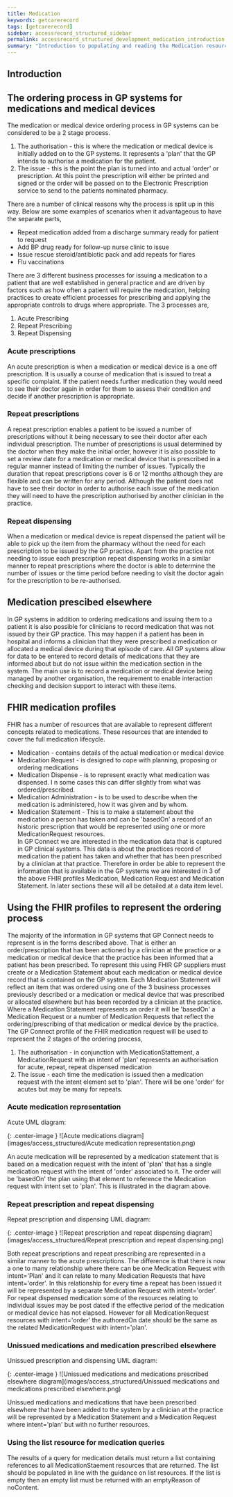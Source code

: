 ```yaml
---
title: Medication
keywords: getcarerecord
tags: [getcarerecord]
sidebar: accessrecord_structured_sidebar
permalink: accessrecord_structured_development_medication_introduction.html
summary: "Introduction to populating and reading the Medication resource"
---
```


## Introduction ##

## The ordering process in GP systems for medications and medical devices 
The medication  or medical device ordering process in GP systems can be considered to be a 2 stage process.
1. The authorisation - this is where the medication or medical device is initially added on to the GP systems. It represents a 'plan' that the GP intends to authorise a medication for the patient.
2. The issue - this is the point the plan is turned into and actual 'order' or prescription. At this point the prescription will either be printed and signed or the order will be passed on to the Electronic Prescription service to send to the patients nominated pharmacy.

There are a number of clinical reasons why the process is split up in this way. Below are some examples of scenarios when it advantageous to have the separate parts,
* Repeat medication added from a discharge summary ready for patient to request 
* Add BP drug ready for follow-up nurse clinic to issue
* Issue rescue steroid/antibiotic pack and add repeats for flares 
* Flu vaccinations

There are 3 different business processes for issuing a medication to a patient that are well established in general practice and are driven by factors such as how often a patient will require the medication, helping practices to create efficient processes for prescribing and applying the appropriate controls to drugs where appropriate. The 3 processes are,
 1. Acute Prescribing
 2. Repeat Prescribing
 3. Repeat Dispensing
 
### Acute prescriptions ###
An acute prescription is when a medication or medical device is a one off prescription. It is usually a course of medication that is issued to treat a specific complaint. 
If the patient needs further medication they would need to see their doctor again in order for them to assess their condition and decide if another prescription is appropriate.

### Repeat prescriptions ###
A repeat prescription enables a patient to be issued a number of prescriptions without it being necessary to see their doctor after each individual prescription. The number of prescriptions is usual determined by the doctor when they make the initial order, however it is also possible to set a review date for a medication or medical device that is prescribed in a regular manner instead of limiting the number of issues. Typically the duration that repeat prescriptions cover is 6 or 12 months although they are flexible and can be written for any period. 
Although the patient does not have to see their doctor in order to authorise each issue of the medication they will need to have the prescription authorised by another clinician in the practice. 

### Repeat dispensing ###
When a medication or medical device is repeat dispensed the patient will be able to pick up the item from the pharmacy without the need for each prescription to be issued by the GP practice.
Apart from the practice not needing to issue each prescription repeat dispensing works in a similar manner to repeat prescriptions where the doctor is able to determine the number of issues or the time period before needing to visit the doctor again for the prescription to be re-authorised.


## Medication prescibed elsewhere ##
In GP systems in addition to ordering medications and issuing them to a patient it is also possible for clinicians to record medication that was not issued by their GP practice. This may happen if a patient has been in hospital and informs a clinician that they were prescribed a medication or allocated a medical device during that episode of care. All GP systems allow for data to be entered to record details of medications that they are informed about but do not issue within the medication section in the system.
The main use is to record a medication or medical device being managed by another organisation, the requirement to enable interaction checking and decision support to interact with these items.

## FHIR medication profiles 
FHIR has a number of resources that are available to represent different concepts related to medications. These resources that are intended to cover the full medication lifecycle.
* Medication - contains details of the actual medication or medical device
* Medication Request - is designed to cope with planning, proposing or ordering medications
* Medication Dispense - is to represent exactly what medication was dispensed. I n some cases this can differ slightly from what was ordered/prescribed.
* Medication Administration - is to be used to describe when the medication is administered, how it was given and by whom.
* Medication Statement - This is to make a statement about the medication a person has taken and can be 'basedOn' a record of an historic prescription that would be represented using one or more MedicationRequest resources.  
In GP Connect we are interested in the medication data that is captured in GP clinical systems. This data is about the practices record of medication the patient has taken and whether that has been prescribed by a clinician at that practice. Therefore in order be able to represent the information that is available in the GP systems we are interested in 3 of the above FHIR profiles Medication, Medication Request and Medication Statement. In later sections these will all be detailed at a data item level.

## Using the FHIR profiles to represent the ordering process
The majority of the information in GP systems that GP Connect needs to represent is in the forms described above. That is either an order/prescription that has been actioned by a clinician at the practice or a medication or medical device that the practice has been informed that a patient has been prescribed. To represent this using FHIR GP suppliers must create  or a Medication Statement about each medication or medical device record that is contained on the GP system. Each Medication Statement will reflect an item that was ordered using one of the 3 business processes previously described or a medication or medical device that was prescribed or allocated elsewhere but has been recorded by a clinician at the practice. 
Where a Medication Statement represents an order it will be 'basedOn' a Medication Request or a number of Medication Requests that reflect the ordering/prescribing of that medication or medical device by the practice. 
The GP Connect profile of the FHIR medication request will be used to represent the 2 stages of the ordering process, 
1. The authorisation - in conjunction with MedicationStattement, a MedicationRequest with an intent of 'plan' represents an authorisation for acute, repeat, repeat dispensed medication
2. The issue - each time the medication is issued then a medication request with the intent element set to 'plan'. There will be one 'order' for acutes but may be many for repeats.

### Acute medication representation ###
Acute UML diagram:

{: .center-image }
![Acute medications diagram](images/access_structured/Acute medication representation.png)

An acute medication will be represented by a medication statement that is based on a medication request with the intent of 'plan' that has a single medication request with the intent of 'order' associated to it. The order will be 'basedOn' the plan using that element to reference the Medication request with intent set to 'plan'. This is illustrated in the diagram above.

### Repeat prescription and repeat dispensing ###
Repeat prescription and dispensing UML diagram:

{: .center-image }
![Repeat prescription and repeat dispensing diagram](images/access_structured/Repeat prescription and repeat dispensing.png)

Both repeat prescriptions and repeat prescribing are represented in a similar manner to the acute prescriptions. The difference is that there is now a one to many relationship where there can be one Medication Request with intent='Plan' and it can relate to many Medication Requests that have intent='order'. In this relationship for every time a repeat has been issued it will be represented by a separate Medication Request with intent='order'.
For repeat dispensed medication some of the resources relating to individual issues may be post dated if the effective period of the medication or medical device has not elapsed. However for all MedicationRequest resources with intent='order' the authoredOn date should be the same as the related MedicationRequest with intent='plan'.

### Unissued medications and medication prescribed elsewhere ###
Unissued prescription and dispensing UML diagram:

{: .center-image }
![Unissued medications and medications prescribed elsewhere diagram](images/access_structured/Unissued medications and medications prescribed elsewhere.png)

Unissued medications and medications that have been prescribed elsewhere that have been added to the system by a clinician at the practice will be represented by a Medication Statement and a Medication Request where intent='plan' but with no further resources.

### Using the list resource for medication queries
The results of a query for medication details must return a list containing references to all MedicationStaement resources that are returned. The list should be populated in line with the guidance on list resources. If the list is empty then an empty list must be returned with an emptyReason of noContent.

